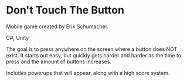 Don't Touch The Button
======================

Mobile game created by Erik Schumacher.

C#, Unity

The goal is to press anywhere on the screen where a button does NOT exist.  It starts out easy, but quickly gets harder and harder as the time to press and the amount of buttons increases.

Includes powerups that will appear, along with a high score system.
